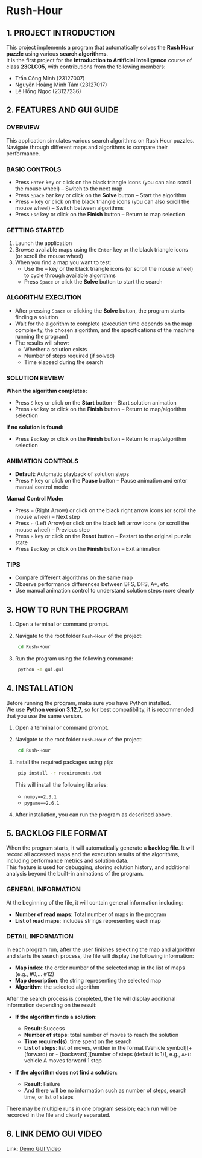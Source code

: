 # Rush-Hour

## 1. PROJECT INTRODUCTION

This project implements a program that automatically solves the **Rush Hour puzzle** using various **search algorithms**.  
It is the first project for the **Introduction to Artificial Intelligence** course of class **23CLC05**, with contributions from the following members:

- Trần Công Minh (23127007)  
- Nguyễn Hoàng Minh Tâm (23127017)  
- Lê Hồng Ngọc (23127236)  

## 2. FEATURES AND GUI GUIDE

### OVERVIEW 
This application simulates various search algorithms on Rush Hour puzzles.  
Navigate through different maps and algorithms to compare their performance.

### BASIC CONTROLS 

- Press `Enter` key or click on the black triangle icons (you can also scroll the mouse wheel) – Switch to the next map  
- Press `Space` bar key or click on the **Solve** button – Start the algorithm  
- Press `=` key or click on the black triangle icons (you can also scroll the mouse wheel) – Switch between algorithms  
- Press `Esc` key or click on the **Finish** button – Return to map selection  

### GETTING STARTED 

1. Launch the application  
2. Browse available maps using the `Enter` key or the black triangle icons (or scroll the mouse wheel)
3. When you find a map you want to test:  
   - Use the `=` key or the black triangle icons (or scroll the mouse wheel) to cycle through available algorithms  
   - Press `Space` or click the **Solve** button to start the search  

### ALGORITHM EXECUTION 

- After pressing `Space` or clicking the **Solve** button, the program starts finding a solution  
- Wait for the algorithm to complete (execution time depends on the map complexity, the chosen algorithm, and the specifications of the machine running the program)  
- The results will show:  
  * Whether a solution exists  
  * Number of steps required (if solved)  
  * Time elapsed during the search  

### SOLUTION REVIEW 

**When the algorithm completes:**

- Press `S` key or click on the **Start** button – Start solution animation  
- Press `Esc` key or click on the **Finish** button – Return to map/algorithm selection  

**If no solution is found:**

- Press `Esc` key or click on the **Finish** button – Return to map/algorithm selection  

### ANIMATION CONTROLS 

- **Default**: Automatic playback of solution steps  
- Press `P` key or click on the **Pause** button – Pause animation and enter manual control mode  

**Manual Control Mode:**

- Press `→` (Right Arrow) or click on the black right arrow icons (or scroll the mouse wheel) – Next step  
- Press `←` (Left Arrow) or click on the black left arrow icons (or scroll the mouse wheel) – Previous step  
- Press `R` key or click on the **Reset** button – Restart to the original puzzle state  
- Press `Esc` key or click on the **Finish** button – Exit animation  

### TIPS 

- Compare different algorithms on the same map  
- Observe performance differences between BFS, DFS, A*, etc.  
- Use manual animation control to understand solution steps more clearly  

## 3. HOW TO RUN THE PROGRAM 

1. Open a terminal or command prompt.

2. Navigate to the root folder `Rush-Hour` of the project:
   ```bash
    cd Rush-Hour

3. Run the program using the following command:
   ```bash
    python -m gui.gui

## 4. INSTALLATION

Before running the program, make sure you have Python installed.\
We use **Python version 3.12.7**, so for best compatibility, it is recommended that you use the same version.
1. Open a terminal or command prompt.

2. Navigate to the root folder `Rush-Hour` of the project:
   ```bash
    cd Rush-Hour

3. Install the required packages using `pip`:
   ```bash
    pip install -r requirements.txt
   ```
   This will install the following libraries:
   - `numpy==2.3.1`
   - `pygame==2.6.1`

4. After installation, you can run the program as described above.

## 5. BACKLOG FILE FORMAT

When the program starts, it will automatically generate a **backlog file**. It will record all accessed maps and the execution results of the algorithms, including performance metrics and solution data.\
This feature is used for debugging, storing solution history, and additional analysis beyond the built-in animations of the program.

### GENERAL INFORMATION

At the beginning of the file, it will contain general information including:
- **Number of read maps**: Total number of maps in the program  
- **List of read maps**: includes strings representing each map

### DETAIL INFORMATION

In each program run, after the user finishes selecting the map and algorithm and starts the search process, the file will display the following information:
- **Map index**: the order number of the selected map in the list of maps (e.g., #0,... #12)  
- **Map description**: the string representing the selected map  
- **Algorithm**: the selected algorithm

After the search process is completed, the file will display additional information depending on the result:
- **If the algorithm finds a solution**:
  - **Result**: Success  
  - **Number of steps**: total number of moves to reach the solution  
  - **Time required(s)**: time spent on the search  
  - **List of steps**: list of moves, written in the format [Vehicle symbol][+ (forward) or - (backward)][number of steps (default is 1)], e.g., `A+1`: vehicle A moves forward 1 step
  
- **If the algorithm does not find a solution**:
  - **Result**: Failure  
  - And there will be no information such as number of steps, search time, or list of steps

There may be multiple runs in one program session; each run will be recorded in the file and clearly separated.

## 6. LINK DEMO GUI VIDEO

Link: [Demo GUI Video](https://www.youtube.com/watch?v=ZA5tRyl9Jf4)